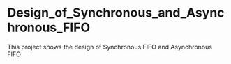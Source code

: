 # Design_of_Synchronous_and_Asynchronous_FIFO
This project shows the design of Synchronous FIFO and Asynchronous FIFO
